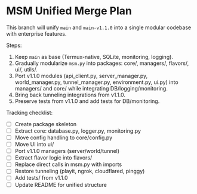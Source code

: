# MSM Unified Merge Plan

This branch will unify `main` and `main-v1.1.0` into a single modular codebase with enterprise features.

Steps:
1. Keep `main` as base (Termux-native, SQLite, monitoring, logging).
2. Gradually modularize `msm.py` into packages: core/, managers/, flavors/, ui/, utils/.
3. Port v1.1.0 modules (api_client.py, server_manager.py, world_manager.py, tunnel_manager.py, environment.py, ui.py) into managers/ and core/ while integrating DB/logging/monitoring.
4. Bring back tunneling integrations from v1.1.0.
5. Preserve tests from v1.1.0 and add tests for DB/monitoring.

Tracking checklist:
- [ ] Create package skeleton
- [ ] Extract core: database.py, logger.py, monitoring.py
- [ ] Move config handling to core/config.py
- [ ] Move UI into ui/
- [ ] Port v1.1.0 managers (server/world/tunnel)
- [ ] Extract flavor logic into flavors/
- [ ] Replace direct calls in msm.py with imports
- [ ] Restore tunneling (playit, ngrok, cloudflared, pinggy)
- [ ] Add tests/ from v1.1.0
- [ ] Update README for unified structure
